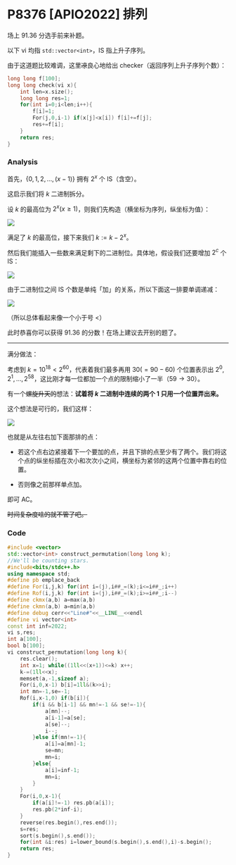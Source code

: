 # P8376 [APIO2022] 排列

场上 $91.36$ 分选手前来补题。

以下 vi 均指 `std::vector<int>`，IS 指上升子序列。

由于这道题比较难调，这里~~凉~~良心地给出 checker（返回序列上升子序列个数）：

```cpp
long long f[100];
long long check(vi x){
	int len=x.size();
	long long res=1;
	for(int i=0;i<len;i++){
		f[i]=1;
		For(j,0,i-1) if(x[j]<x[i]) f[i]+=f[j];
		res+=f[i];
	}
	return res;
}
```

### Analysis

首先，$\{0,1,2,\dots,(x-1)\}$ 拥有 $2^x$ 个 IS（含空）。

这启示我们将 $k$ 二进制拆分。

设 $k$ 的最高位为 $2^x(x\ge 1)$，则我们先构造（横坐标为序列，纵坐标为值）：

![](https://cdn.luogu.com.cn/upload/image_hosting/gjh0bo25.png)

满足了 $k$ 的最高位，接下来我们 $k:=k-2^x$。

然后我们能插入一些数来满足剩下的二进制位。具体地，假设我们还要增加 $2^c$ 个 IS：

![](https://cdn.luogu.com.cn/upload/image_hosting/k6p0hpjf.png)

由于二进制位之间 IS 个数是单纯「加」的关系，所以下面这一排要单调递减：

![](https://cdn.luogu.com.cn/upload/image_hosting/kjakdp5v.png)

（所以总体看起来像一个小于号 $<$）

此时恭喜你可以获得 $91.36$ 的分数！在场上建议去开别的题了。

* * *

满分做法：

考虑到 $k=10^{18}<2^{60}$，代表着我们最多再用 $30(=90-60)$ 个位置表示出 $2^0,2^1,\dots,2^{58}$，这比刚才每一位都加一个点的限制缩小了一半（$59\to 30$）。

有一个~~螺旋升天的~~想法：**试着将 $k$ 二进制中连续的两个 $1$ 只用一个位置弄出来。**

这个想法是可行的，我们这样：

![](https://cdn.luogu.com.cn/upload/image_hosting/0jigc2rw.png)

也就是从左往右加下面那排的点：

* 若这个点右边紧接着下一个要加的点，并且下排的点至少有了两个。我们将这个点的纵坐标插在次小和次次小之间，横坐标为紧邻的这两个位置中靠右的位置。

* 否则像之前那样单点加。

即可 AC。

~~时间复杂度啥的就不管了吧。~~

### Code

```cpp
#include <vector>
std::vector<int> construct_permutation(long long k);
//We'll be counting stars.
#include<bits/stdc++.h>
using namespace std;
#define pb emplace_back
#define For(i,j,k) for(int i=(j),i##_=(k);i<=i##_;i++)
#define Rof(i,j,k) for(int i=(j),i##_=(k);i>=i##_;i--)
#define ckmx(a,b) a=max(a,b)
#define ckmn(a,b) a=min(a,b)
#define debug cerr<<"Line#"<<__LINE__<<endl
#define vi vector<int>
const int inf=2022;
vi s,res;
int a[100];
bool b[100];
vi construct_permutation(long long k){
	res.clear(); 
	int x=1; while((1ll<<(x+1))<=k) x++;
	k-=(1ll<<x);
	memset(a,-1,sizeof a);
	For(i,0,x-1) b[i]=1ll&(k>>i);
	int mn=-1,se=-1;
	Rof(i,x-1,0) if(b[i]){
		if(i && b[i-1] && mn!=-1 && se!=-1){
			a[mn]--;
			a[i-1]=a[se];
			a[se]--;
			i--;
		}else if(mn!=-1){
			a[i]=a[mn]-1;
			se=mn;
			mn=i;
		}else{
			a[i]=inf-1;
			mn=i;
		}
	}
	For(i,0,x-1){
		if(a[i]!=-1) res.pb(a[i]);
		res.pb(2*inf-i);
	}
	reverse(res.begin(),res.end());
	s=res;
	sort(s.begin(),s.end());
	for(int &i:res) i=lower_bound(s.begin(),s.end(),i)-s.begin();
	return res;
} 
```